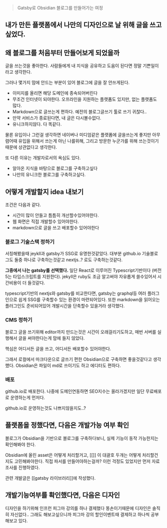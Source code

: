 
> Gatsby로 Obsidian 블로그를 만들어가는 여정


## 내가 만든 플랫폼에서 나만의 디자인으로 날 위해 글을 쓰고싶었다.

## 왜 블로그를 처음부터 만들어보게 되었을까
글을 쓰는것을 좋아한다. 사람들에게 내 지식을 공유하고 도움이 된다면 정말 기쁜일이라고 생각한다.

그러나 몇가지 맘에 안드는 부분이 있어 블로그에 글을 잘 안쓰게된다.
- 이미지를 올리면 해당 도메인에 종속되어버린다
- 무조건 인터넷이 되야한다. 오프라인을 지원하는 플랫폼도 있지만, 없는 플랫폼도 많다.
- Markdown으로  글쓰는게 편하다. 예전의 블로그글쓰기 툴로 쓰기 귀찮다..
- 만약 서비스가 종료된다면, 내 글은 다시볼수없다.
- 유니크하지않다. 다 똑같다.

물론 유입이나 그런걸 생각하면 네이버나 미디엄같은 플랫폼에 글을쓰는게 좋지만 아무렴어때
유입을 위해서 쓰는게 아닌 나를위해, 그리고 방문한 누군가를 위해 쓰는것이기 때문에 상관없다고 생각한다.

또 다른 이유는 개발자로서의 욕심도 있다.
- 알아온 지식을 바탕으로 블로그를 구축하고싶다
- 나만의 유니크한 블로그를 구축하고싶다.


## 어떻게 개발할지 idea 내보기
조건은 다음과 같다.
- 시간이 많이 안들고 틈틈히 개선할수있어야한다.
- 웹 화면은 직접 개발할수 있어야한다.
- markdown으로 글을 쓰고 배포할수 있어야한다


### 블로그 기술스택 정하기
서칭해봤을때 jeykll과 gatsby가 SSG로 유명한것같았다.
대부분 github.io 기술블로그도 둘중 하나로 구축하는것같고 nextjs..? 로도 구축하는것같다.

**그중에서 나는 gatsby를 선택했다.**
일단 React로 이루어진 Typescript기반이다 (버전5는 타입스크립트를 지원한다). 
jekyll은 ruby도 조금 알고써야 자유롭게 쓸수있어서 시간비용이 더 들것같다.

typescript기반의 nextjs와 gatsby를 비교한다면,
gatsby는 graphql등 여러 플러그인으로 쉽게 SSG를 구축할수 있는 환경이 마련되어있다.
또한 markdown을 읽어오는 플러그인도 준비되어있어 개발시간을 단축할수 있을거라 생각했다.

### CMS 정하기
블로그 글을 쓰기위해 editor까지 만드는것은 시간이 오래걸리기도하고, 매번 서버를 실행해서 글을 써야한다는게 맘에 들지 않았다.

핵심은 어디서든 글을 쓰고, 어디서든 배포할수 있어야한다.

그래서 로컬에서 마크다운으로 글쓰기 편한 Obsidian으로 구축하면 좋을것같다고 생각헀다.
Obsidian은 파일이 md로 쓰이기도 하고 에디터도 편하다.

### 배포
github.io로 배포한다. 나중에 도메인연동하면 SEO지수는 올라가겠지만 일단 무료배포로 운영하는게 먼저다.

github.io로 운영하는것도 나쁘지않을지도..?



## 플랫폼을 정했다면, 다음은 개발가능 여부 확인

블로그가 Obsidian을 기반으로 블로그를 구축하다보니, 실제 기능이 동작 가능한지는 확인해봐야 한다.

Obsidian에 올린 asset은 어떻게 처리할거고, \[\[]] 이 대괄호 두개는 어떻게 처리할건지도 고민해봐야한다.
직접 파서를 만들어야하는걸까? 이런 걱정도 있었지만 먼저 자료조사를 진행하였다.

관련 개발글은 [[gatsby 라이브러리]]에 작성했다.


## 개발기능여부를 확인했다면, 다음은 디자인
디자인을 하기위해 인프런 피그마 강의를 하나 결제했다
똥손이기때문에 디자인은 솔직히 자신없다..
그래도 해보고싶으니까 피그마 강의 할인이벤트때 결제하고 하나씩 공부해보고 있다.






